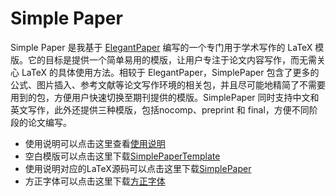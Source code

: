 # Simple Paper

Simple Paper 是我基于 [ElegantPaper](https://github.com/ElegantLaTeX/ElegantPaper) 编写的一个专门用于学术写作的 LaTeX 模版。它的目标是提供一个简单易用的模版，让用户专注于论文内容写作，而无需关心 LaTeX 的具体使用方法。相较于 ElegantPaper，SimplePaper 包含了更多的公式、图片插入、参考文献等论文写作环境的相关包，并且尽可能地精简了不需要用到的包，方便用户快速切换至期刊提供的模版。SimplePaper 同时支持中文和英文写作，此外还提供三种模版，包括nocomp、preprint 和 final，方便不同阶段的论文编写。

- 使用说明可以点击这里查看[使用说明](https://github.com/shinyypig/Simple-Paper/releases/download/v0.1/SimplePaper.pdf)
- 空白模版可以点击这里下载[SimplePaperTemplate](https://github.com/shinyypig/Simple-Paper/releases/download/v0.1.3/Simple.Paper.zip)
- 使用说明对应的LaTeX源码可以点击这里下载[SimplePaper](https://github.com/shinyypig/Simple-Paper/archive/refs/heads/main.zip)
- 方正字体可以点击这里下载[方正字体](https://github.com/shinyypig/Simple-Paper/releases/download/font/font.7z)